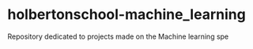 # holbertonschool-machine_learning
Repository dedicated to projects made on the Machine learning spe
